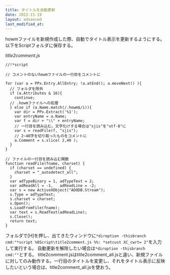 ```yaml
---
title: タイトルを自動更新
date: 2022-11-19
layout: advanced
last_modified_at: 
---
```


howmファイルを新規作成した際、自動でタイトル表示を更新するようにする。
以下をScriptフォルダに保存する。

_title2comment.js_

```text
//!*script

// コメントのないhowmファイルの一行目をコメントに

for (var a = PPx.Entry.AllEntry; !a.atEnd(); a.moveNext() ){
  // フォルダを除外
  if (a.Attributes & 16){
    continue;
  // .howmファイルへの処理
  } else if (a.Name.match(/.howm$/i)){
    var dir = PPx.Extract('%1');
    var entryName = a.Name;
    var f = dir + "\\" + entryName;
    // 一行目を読み込む。文字化けする場合は"sjis"を"utf-8"に
    var s = readFile(f, "sjis");
    // 2~40字を切り取ったものをコメントに
    a.Comment = s.slice( 2,40 );
  }
}

// ファイルの一行目を読み込む関数
function readFile(fname, charset) {
  if (charset == undefined) {
    charset = "_autodetect_all";
  }
  var adTypeBinary = 1, adTypeText = 2;
  var adReadAll = -1,   adReadLine = -2;
  var s = new ActiveXObject("ADODB.Stream");
  s.Type = adTypeText;
  s.charset = charset;
  s.Open();
  s.LoadFromFile(fname);
  var text = s.ReadText(adReadLine);
  s.Close();
  return text;
}
```

フォルダで[H]を押し、出てきたウィンドウに`*diroption -thisbranch cmd:"*script %0Script\title2comment.js %%: *setcust XC_cwrt= 2"`を入力して実行する。
自動更新を解除したい場合は`*diroption -thisbranch cmd:""`とする。
title2comment.jsはtitle2comment_all.jsと違い、新規ファイルに対してのみ動作する。一行目のタイトルを変更し、それをタイトル表示に反映したいという場合は、title2comment_all.jsを使おう。
